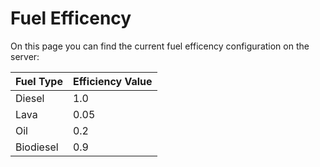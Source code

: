 # Fuel Efficency
On this page you can find the current fuel efficency configuration on the server:

| Fuel Type | Efficiency Value |
| --------- | ---------------- |
| Diesel    | 1.0              |
| Lava      | 0.05             |
| Oil       | 0.2              |
| Biodiesel | 0.9              |